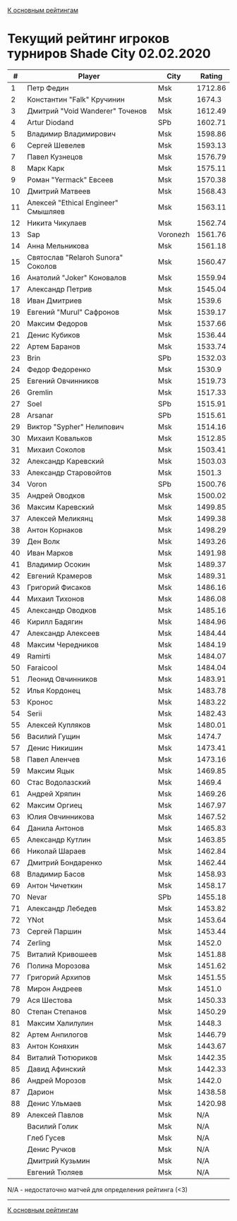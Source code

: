 [К основным рейтингам](https://pee-kay.github.io/russian-wu-rating)
# Текущий рейтинг игроков турниров Shade City 02.02.2020 #

| # |Player                             |City      |Rating  |
|---|-----------------------------------|----------|--------|
|  1|Петр Федин                         |Msk       |1712.86 |
|  2|Константин "Falk" Кручинин         |Msk       |1674.3  |
|  3|Дмитрий "Void Wanderer" Точенов    |Msk       |1612.49 |
|  4|Artur Diodand                      |SPb       |1602.71 |
|  5|Владимир Владимирович              |Msk       |1598.86 |
|  6|Сергей Шевелев                     |Msk       |1593.13 |
|  7|Павел Кузнецов                     |Msk       |1576.79 |
|  8|Марк Карк                          |Msk       |1575.11 |
|  9|Роман "Yermack" Евсеев             |Msk       |1570.38 |
| 10|Дмитрий Матвеев                    |Msk       |1568.43 |
| 11|Алексей "Ethical Engineer" Смышляев|Msk       |1563.11 |
| 12|Никита Чикулаев                    |Msk       |1562.74 |
| 13|Sap                                |Voronezh  |1561.76 |
| 14|Анна Мельникова                    |Msk       |1561.18 |
| 15|Святослав "Relaroh Sunora" Соколов |Msk       |1560.47 |
| 16|Анатолий "Joker" Коновалов         |Msk       |1559.94 |
| 17|Александр Петрив                   |Msk       |1545.04 |
| 18|Иван Дмитриев                      |Msk       |1539.6  |
| 19|Евгений "Murul" Сафронов           |Msk       |1539.17 |
| 20|Максим Федоров                     |Msk       |1537.66 |
| 21|Денис Кубиков                      |Msk       |1536.44 |
| 22|Артем Баранов                      |Msk       |1533.74 |
| 23|Brin                               |SPb       |1532.03 |
| 24|Федор Федоренко                    |Msk       |1530.9  |
| 25|Евгений Овчинников                 |Msk       |1519.73 |
| 26|Gremlin                            |Msk       |1517.33 |
| 27|Soel                               |SPb       |1515.91 |
| 28|Arsanar                            |SPb       |1515.61 |
| 29|Виктор "Sypher" Нелипович          |Msk       |1514.16 |
| 30|Михаил Ковальков                   |Msk       |1512.85 |
| 31|Михаил Соколов                     |Msk       |1503.41 |
| 32|Александр Каревский                |Msk       |1503.03 |
| 33|Александр Старовойтов              |Msk       |1501.3  |
| 34|Voron                              |SPb       |1500.76 |
| 35|Андрей Оводков                     |Msk       |1500.02 |
| 36|Максим Каревский                   |Msk       |1499.85 |
| 37|Алексей Меликянц                   |Msk       |1499.38 |
| 38|Антон Корнаков                     |Msk       |1498.29 |
| 39|Ден Волк                           |Msk       |1493.26 |
| 40|Иван Марков                        |Msk       |1491.98 |
| 41|Владимир Осокин                    |Msk       |1489.37 |
| 42|Евгений Крамеров                   |Msk       |1489.31 |
| 43|Григорий Фисаков                   |Msk       |1486.16 |
| 44|Михаил Тихонов                     |Msk       |1486.08 |
| 45|Александр Оводков                  |Msk       |1485.16 |
| 46|Кирилл Бадягин                     |Msk       |1484.96 |
| 47|Александр Алексеев                 |Msk       |1484.44 |
| 48|Максим Чередников                  |Msk       |1484.19 |
| 49|Ramirti                            |Msk       |1484.07 |
| 50|Faraicool                          |Msk       |1484.04 |
| 51|Леонид Овчинников                  |Msk       |1483.91 |
| 52|Илья Кордонец                      |Msk       |1483.78 |
| 53|Кронос                             |Msk       |1483.22 |
| 54|Serii                              |Msk       |1482.43 |
| 55|Алексей Купляков                   |Msk       |1480.01 |
| 56|Василий Гущин                      |Msk       |1474.7  |
| 57|Денис Никишин                      |Msk       |1473.41 |
| 58|Павел Аленчев                      |Msk       |1473.16 |
| 59|Максим Яцык                        |Msk       |1469.85 |
| 60|Стас Водолазский                   |Msk       |1469.4  |
| 61|Андрей Хряпин                      |Msk       |1469.26 |
| 62|Максим Оргиец                      |Msk       |1467.97 |
| 63|Юлия Овчинникова                   |Msk       |1467.52 |
| 64|Данила Антонов                     |Msk       |1465.83 |
| 65|Александр Кутлин                   |Msk       |1463.85 |
| 66|Николай Шараев                     |Msk       |1462.84 |
| 67|Дмитрий Бондаренко                 |Msk       |1462.44 |
| 68|Владимир Басов                     |Msk       |1458.93 |
| 69|Антон Чичеткин                     |Msk       |1458.17 |
| 70|Nevar                              |SPb       |1455.18 |
| 71|Александр Лебедев                  |Msk       |1453.82 |
| 72|YNot                               |Msk       |1453.64 |
| 73|Сергей Паршин                      |Msk       |1453.44 |
| 74|Zerling                            |Msk       |1452.0  |
| 75|Виталий Кривошеев                  |Msk       |1451.88 |
| 76|Полина Морозова                    |Msk       |1451.62 |
| 77|Григорий Архипов                   |Msk       |1451.55 |
| 78|Мирон Андреев                      |Msk       |1451.0  |
| 79|Ася Шестова                        |Msk       |1450.33 |
| 80|Степан Степанов                    |Msk       |1450.29 |
| 81|Максим Халилулин                   |Msk       |1448.3  |
| 82|Артем Анпилогов                    |Msk       |1446.79 |
| 83|Антон Коняхин                      |Msk       |1443.67 |
| 84|Виталий Тютюриков                  |Msk       |1442.35 |
| 85|Давид Афинский                     |Msk       |1442.33 |
| 86|Андрей Морозов                     |Msk       |1442.0  |
| 87|Дарион                             |Msk       |1438.58 |
| 88|Денис Ульмаев                      |Msk       |1420.98 |
| 89|Алексей Павлов                     |Msk       |   N/A  |
|   |Василий Голик                      |Msk       |   N/A  |
|   |Глеб Гусев                         |Msk       |   N/A  |
|   |Денис Ручков                       |Msk       |   N/A  |
|   |Дмитрий Кузьмин                    |Msk       |   N/A  |
|   |Евгений Тюляев                     |Msk       |   N/A  |

N/A - недостаточно матчей для определения рейтинга (<3)

---

[К основным рейтингам](https://pee-kay.github.io/russian-wu-rating)
